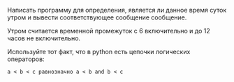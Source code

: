 Написать программу для определения, является ли данное время суток утром и вывести соответствующее сообщение сообщение.

Утром считается временной промежуток с 6 включительно и до 12 часов не включительно.

Используйте тот факт, что в python есть цепочки логических операторов:

```text
a < b < c равнозначно a < b and b < c

```
